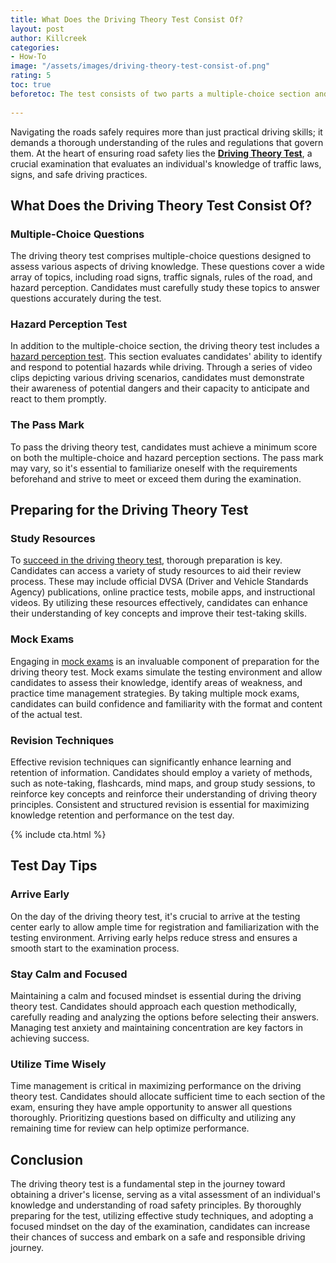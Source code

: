 ```yaml
---
title: What Does the Driving Theory Test Consist Of?
layout: post
author: Killcreek
categories:
- How-To
image: "/assets/images/driving-theory-test-consist-of.png"
rating: 5
toc: true
beforetoc: The test consists of two parts a multiple-choice section and a hazard perception test and Multiple-choice section
 
---
```




Navigating the roads safely requires more than just practical driving skills; it demands a thorough understanding of the rules and regulations that govern them. At the heart of ensuring road safety lies the **[Driving Theory Test](/)**, a crucial examination that evaluates an individual's knowledge of traffic laws, signs, and safe driving practices.

## What Does the Driving Theory Test Consist Of?

### Multiple-Choice Questions

The driving theory test comprises multiple-choice questions designed to assess various aspects of driving knowledge. These questions cover a wide array of topics, including road signs, traffic signals, rules of the road, and hazard perception. Candidates must carefully study these topics to answer questions accurately during the test.

### Hazard Perception Test

In addition to the multiple-choice section, the driving theory test includes a [hazard perception test](/hazard-perception-test/). This section evaluates candidates' ability to identify and respond to potential hazards while driving. Through a series of video clips depicting various driving scenarios, candidates must demonstrate their awareness of potential dangers and their capacity to anticipate and react to them promptly.

### The Pass Mark

To pass the driving theory test, candidates must achieve a minimum score on both the multiple-choice and hazard perception sections. The pass mark may vary, so it's essential to familiarize oneself with the requirements beforehand and strive to meet or exceed them during the examination.

## Preparing for the Driving Theory Test

### Study Resources

To [succeed in the driving theory test](/theory-test-essential-tips-for-success/), thorough preparation is key. Candidates can access a variety of study resources to aid their review process. These may include official DVSA (Driver and Vehicle Standards Agency) publications, online practice tests, mobile apps, and instructional videos. By utilizing these resources effectively, candidates can enhance their understanding of key concepts and improve their test-taking skills.

### Mock Exams

Engaging in [mock exams](/test) is an invaluable component of preparation for the driving theory test. Mock exams simulate the testing environment and allow candidates to assess their knowledge, identify areas of weakness, and practice time management strategies. By taking multiple mock exams, candidates can build confidence and familiarity with the format and content of the actual test.

### Revision Techniques

Effective revision techniques can significantly enhance learning and retention of information. Candidates should employ a variety of methods, such as note-taking, flashcards, mind maps, and group study sessions, to reinforce key concepts and reinforce their understanding of driving theory principles. Consistent and structured revision is essential for maximizing knowledge retention and performance on the test day.

<!-- _includes/cta.html -->

{% include cta.html %}


## Test Day Tips

### Arrive Early

On the day of the driving theory test, it's crucial to arrive at the testing center early to allow ample time for registration and familiarization with the testing environment. Arriving early helps reduce stress and ensures a smooth start to the examination process.

### Stay Calm and Focused

Maintaining a calm and focused mindset is essential during the driving theory test. Candidates should approach each question methodically, carefully reading and analyzing the options before selecting their answers. Managing test anxiety and maintaining concentration are key factors in achieving success.

### Utilize Time Wisely

Time management is critical in maximizing performance on the driving theory test. Candidates should allocate sufficient time to each section of the exam, ensuring they have ample opportunity to answer all questions thoroughly. Prioritizing questions based on difficulty and utilizing any remaining time for review can help optimize performance.

## Conclusion

The driving theory test is a fundamental step in the journey toward obtaining a driver's license, serving as a vital assessment of an individual's knowledge and understanding of road safety principles. By thoroughly preparing for the test, utilizing effective study techniques, and adopting a focused mindset on the day of the examination, candidates can increase their chances of success and embark on a safe and responsible driving journey.